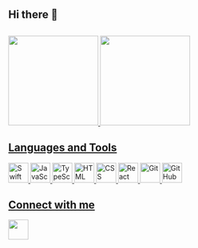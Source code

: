 ## Hi there 👋

<!--
**ZanetteCiriaco/zanetteciriaco** is a ✨ _special_ ✨ repository because its `README.md` (this file) appears on your GitHub profile.

Here are some ideas to get you started:

- 🔭 I’m currently working on ...
- 🌱 I’m currently learning ...
- 👯 I’m looking to collaborate on ...
- 🤔 I’m looking for help with ...
- 💬 Ask me about ...
- 📫 How to reach me: ...
- 😄 Pronouns: ...
- ⚡ Fun fact: ...
-->

##

<div>
<a href="https://github.com/seu-usuário-aqui">
<img height="180em" src="https://github-readme-stats.vercel.app/api/top-langs/?username=ZanetteCiriaco&layout=compact&langs_count=7&theme=dracula"/>
<img height="180em" src="https://github-readme-stats.vercel.app/api?username=ZanetteCiriaco&show_icons=true&theme=dracula&include_all_commits=true&count_private=true"/>
</div>


## Languages and Tools

<img src="https://cdn.jsdelivr.net/gh/devicons/devicon/icons/swift/swift-original.svg" title="Swift" width="40" height="40"/> <img src="https://cdn.jsdelivr.net/gh/devicons/devicon/icons/javascript/javascript-original.svg" title="JavaScript" width="40" height="40"/> <img src="https://cdn.jsdelivr.net/gh/devicons/devicon/icons/typescript/typescript-original.svg" title="TypeScript" width="40" height="40"/> <img src="https://cdn.jsdelivr.net/gh/devicons/devicon/icons/html5/html5-original.svg" title="HTML" width="40" height="40"/> <img src="https://cdn.jsdelivr.net/gh/devicons/devicon/icons/css3/css3-original.svg" title="CSS" width="40" height="40"/> <img src="https://cdn.jsdelivr.net/gh/devicons/devicon/icons/react/react-original.svg" title="React" width="40" height="40"/> <img src="https://cdn.jsdelivr.net/gh/devicons/devicon/icons/git/git-original.svg" title="Git" width="40" height="40" /> <img src="https://cdn.jsdelivr.net/gh/devicons/devicon/icons/github/github-original.svg" title="GitHub" width="40" height="40"/>


## Connect with me

<a href="https://www.linkedin.com/in/zanette-cir%C3%ADaco-439712167/" >
  <img src="https://cdn.jsdelivr.net/gh/devicons/devicon/icons/linkedin/linkedin-original.svg" width="40" height="40"/>
</a>
